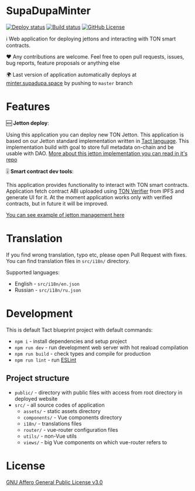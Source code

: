 # SupaDupaMinter

[![Deploy status](https://img.shields.io/github/actions/workflow/status/supadupadao/minter/static.yml?label=deploy)](https://github.com/supadupadao/minter/actions/workflows/static.yml)
[![Build status](https://img.shields.io/github/actions/workflow/status/supadupadao/minter/build.yml?label=build)](https://github.com/supadupadao/minter/actions/workflows/build.yml)
[![GitHub License](https://img.shields.io/github/license/supadupadao/minter)](https://github.com/supadupadao/minter/blob/master/LICENSE)

ℹ️ Web application for deploying jettons and interacting with TON smart contracts.

❤️ Any contributions are welcome. Feel free to open pull requests, issues, bug reports, feature proposals or anything else

🌍 Last version of application automatically deploys at [minter.supadupa.space](https://minter.supadupa.space) by pushing to `master` branch

# Features

🆕 **Jetton deploy**:

Using this application you can deploy new TON Jetton. This application is based on our Jetton standard implementation written in [Tact language](https://tact-lang.org). This implementation build with goal to store full metadata on-chain and be usable with DAO. [More about this jetton implementation you can read in it's repo](https://github.com/supadupadao/jetton)

🎚️ **Smart contract dev tools**:

This application provides functionality to interact with TON smart contracts. Application fetch contract ABI uploaded using [TON Verifier](https://verifier.ton.org) from IPFS and generate UI for it. At the moment application works only with verified contracts, but in future it will be improved.

[You can see example of jetton management here](https://minter.supadupa.space/manage/kQC1I2HcAkUSfMCQCezbL9bVtC_kqnX-gQIToAqXJNTP7yVj)

# Translation

If you find wrong translation, typo etc, please open Pull Request with fixes. You can find translation files in `src/i18n/` directory.

Supported languages:
- English - `src/i18n/en.json`
- Russian - `src/i18n/ru.json`

# Development

This is default Tact blueprint project with default commands:

- `npm i` - install dependencies and setup project
- `npm run dev` - run development web server with hot reaload compilation
- `npm run build` - check types and compile for production
- `npm run lint` - run [ESLint](https://eslint.org)

## Project structure

- `public/` - directory with public files with access from root directory in deployed website
- `src/` - all source codes of application
  - `assets/` - static assets directory
  - `components/` - Vue components directory
  - `i18n/` - translations files
  - `router/` - vue-router configuration files
  - `utils/` - non-Vue utils
  - `views/` - big Vue components on which vue-router refers to

# License

[GNU Affero General Public License v3.0](https://github.com/supadupadao/minter/blob/master/LICENSE)
